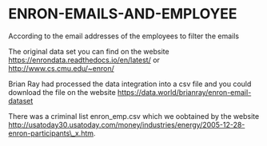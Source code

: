 # ENRON-EMAILS-AND-EMPLOYEE
According to the email addresses of the employees to filter the emails

The original data set you can find on the website  https://enrondata.readthedocs.io/en/latest/ or http://www.cs.cmu.edu/~enron/

Brian Ray had processed the data integration into a csv file and you could download the file on the website https://data.world/brianray/enron-email-dataset

There was a criminal list enron_emp.csv which we oobtained by the website http://usatoday30.usatoday.com/money/industries/energy/2005-12-28-enron-participants\_x.htm.
